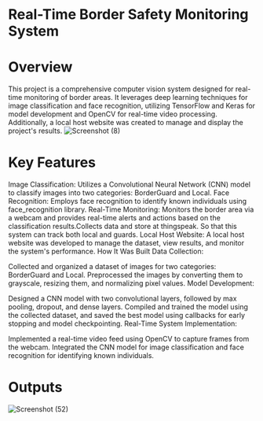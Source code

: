 # Real-Time Border Safety Monitoring System
# Overview
This project is a comprehensive computer vision system designed for real-time monitoring of border areas. It leverages deep learning techniques for image classification and face recognition, utilizing TensorFlow and Keras for model development and OpenCV for real-time video processing. Additionally, a local host website was created to manage and display the project's results.
![Screenshot (8)](https://github.com/user-attachments/assets/34441759-24b5-4b04-9c13-eea98bfd9b77)

# Key Features
Image Classification: Utilizes a Convolutional Neural Network (CNN) model to classify images into two categories: BorderGuard and Local.
Face Recognition: Employs face recognition to identify known individuals using face_recognition library.
Real-Time Monitoring: Monitors the border area via a webcam and provides real-time alerts and actions based on the classification results.Collects data and store at thingspeak. So that this system can track both local and guards. 
Local Host Website: A local host website was developed to manage the dataset, view results, and monitor the system's performance.
How It Was Built
Data Collection:

Collected and organized a dataset of images for two categories: BorderGuard and Local.
Preprocessed the images by converting them to grayscale, resizing them, and normalizing pixel values.
Model Development:

Designed a CNN model with two convolutional layers, followed by max pooling, dropout, and dense layers.
Compiled and trained the model using the collected dataset, and saved the best model using callbacks for early stopping and model checkpointing.
Real-Time System Implementation:

Implemented a real-time video feed using OpenCV to capture frames from the webcam.
Integrated the CNN model for image classification and face recognition for identifying known individuals.
# Outputs
![Screenshot (52)](https://github.com/user-attachments/assets/5730bf72-2034-45d4-accb-062a7381fd22)
